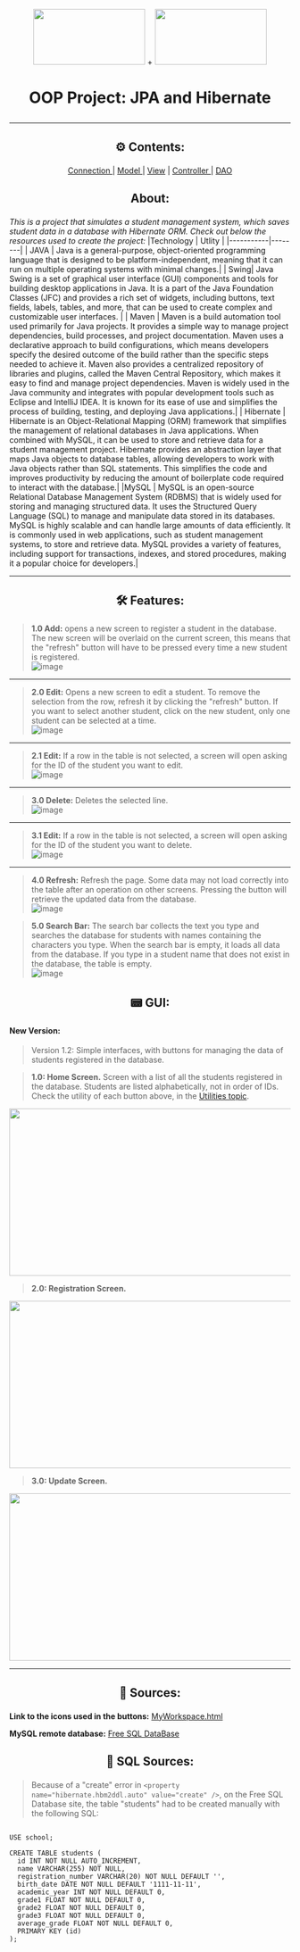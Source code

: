 
<p align="center">
  <img src="https://cdn.jsdelivr.net/gh/devicons/devicon/icons/java/java-original.svg" width="200" height="100"/> + <img src="https://cdn.jsdelivr.net/gh/devicons/devicon/icons/mysql/mysql-original.svg" width="200" height="100"/> 
  <h1> <p align="center">OOP Project: JPA and Hibernate</p> </h1>
</p>
<hr>
  


<h2><p align="center"> ⚙ Contents: </p></h2>

<p align="center"> <a href="https://github.com/NekoYasha7/OOP-Project-with-JPA-and-Hibernate/tree/master/src/main/java/com/github/nekoyasha7/oopregistrationproject/connection"> Connection </a> | <a href="https://github.com/NekoYasha7/OOP-Project-with-JPA-and-Hibernate/tree/master/src/main/java/com/github/nekoyasha7/oopregistrationproject/model"> Model </a> | <a href="https://github.com/NekoYasha7/OOP-Project-with-JPA-and-Hibernate/tree/master/src/main/java/com/github/nekoyasha7/oopregistrationproject/view"> View</a> | <a href="https://github.com/NekoYasha7/OOP-Project-with-JPA-and-Hibernate/tree/master/src/main/java/com/github/nekoyasha7/oopregistrationproject/controller"> Controller </a> | <a href="https://github.com/NekoYasha7/OOP-Project-with-JPA-and-Hibernate/tree/master/src/main/java/com/github/nekoyasha7/oopregistrationproject/dao"> DAO </a> </p>
<h2> <p align="center">  About: </p> </h2>

*This is a project that simulates a student management system, which saves student data in a database with Hibernate ORM. Check out below the resources used to create the project:*
|Technology | Utlity |
|-----------|--------|
| JAVA      | Java is a general-purpose, object-oriented programming language that is designed to be platform-independent, meaning that it can run on multiple operating systems with minimal changes.|
| Swing| Java Swing is a set of graphical user interface (GUI) components and tools for building desktop applications in Java. It is a part of the Java Foundation Classes (JFC) and provides a rich set of widgets, including buttons, text fields, labels, tables, and more, that can be used to create complex and customizable user interfaces. |
| Maven     | Maven is a build automation tool used primarily for Java projects. It provides a simple way to manage project dependencies, build processes, and project documentation. Maven uses a declarative approach to build configurations, which means developers specify the desired outcome of the build rather than the specific steps needed to achieve it. Maven also provides a centralized repository of libraries and plugins, called the Maven Central Repository, which makes it easy to find and manage project dependencies. Maven is widely used in the Java community and integrates with popular development tools such as Eclipse and IntelliJ IDEA. It is known for its ease of use and simplifies the process of building, testing, and deploying Java applications.|
| Hibernate | Hibernate is an Object-Relational Mapping (ORM) framework that simplifies the management of relational databases in Java applications. When combined with MySQL, it can be used to store and retrieve data for a student management project. Hibernate provides an abstraction layer that maps Java objects to database tables, allowing developers to work with Java objects rather than SQL statements. This simplifies the code and improves productivity by reducing the amount of boilerplate code required to interact with the database.|
|MySQL      | MySQL is an open-source Relational Database Management System (RDBMS) that is widely used for storing and managing structured data. It uses the Structured Query Language (SQL) to manage and manipulate data stored in its databases. MySQL is highly scalable and can handle large amounts of data efficiently. It is commonly used in web applications, such as student management systems, to store and retrieve data. MySQL provides a variety of features, including support for transactions, indexes, and stored procedures, making it a popular choice for developers.|
<hr>

<h2><p align="center"> 🛠 Features: </p></h2>

> **1.0 Add:** opens a new screen to register a student in the database. The new screen will be overlaid on the current screen, this means that the "refresh" button will have to be pressed every time a new student is registered. <br />
![image](https://user-images.githubusercontent.com/123518676/229386601-ddfc6af4-3b7c-4bf9-8f68-21a02dfd3812.png)
<hr>

> **2.0 Edit:** Opens a new screen to edit a student. To remove the selection from the row, refresh it by clicking the "refresh" button. If you want to select another student, click on the new student, only one student can be selected at a time.<br />
![image](https://user-images.githubusercontent.com/123518676/229386847-6ebab7c8-a3eb-446d-af88-11a6f53c71a2.png)
<hr>

> **2.1 Edit:** If a row in the table is not selected, a screen will open asking for the ID of the student you want to edit. <br />
![image](https://user-images.githubusercontent.com/123518676/229386783-ebc0c3d7-ad0b-4e36-b0fe-99c9f9d0ca0f.png)
<hr>

> **3.0 Delete:** Deletes the selected line. <br />
![image](https://user-images.githubusercontent.com/123518676/229387047-a6267b4c-408e-4f5a-a2e6-a6662191f41b.png) 
<hr>

> **3.1 Edit:** If a row in the table is not selected, a screen will open asking for the ID of the student you want to delete. <br />
![image](https://user-images.githubusercontent.com/123518676/229386783-ebc0c3d7-ad0b-4e36-b0fe-99c9f9d0ca0f.png)
<hr>

> **4.0 Refresh:** Refresh the page. Some data may not load correctly into the table after an operation on other screens. Pressing the button will retrieve the updated data from the database. <br />
![image](https://user-images.githubusercontent.com/123518676/229387299-a0f6257a-8d34-4be2-a052-a1e354525454.png)

> **5.0 Search Bar:** The search bar collects the text you type and searches the database for students with names containing the characters you type. When the search bar is empty, it loads all data from the database. If you type in a student name that does not exist in the database, the table is empty. <br />
![image](https://user-images.githubusercontent.com/123518676/229387456-8be3e06f-8629-4338-b689-9838380e503f.png)

<h2><p align="center"> 📟 GUI: </p></h2>

 #### New Version:
 
 <blockquote>Version 1.2: Simple interfaces, with buttons for managing the data of students registered in the database.</blockquote>
 
 > **1.0: Home Screen.** Screen with a list of all the students registered in the database. Students are listed alphabetically, not in order of IDs. Check the utility of each button above, in the [Utilities topic](https://github.com/NekoYasha7/OOP-Project-with-JPA-and-Hibernate/edit/master/README.md#--features-).
 <p align="center"> <img src="https://user-images.githubusercontent.com/123518676/229532400-84b5fdd4-a38d-4b32-9767-f77c477e57c4.png" width="600" height="300"/></p>
 
 > **2.0: Registration Screen.**
 <p align="center"> <img src="https://user-images.githubusercontent.com/123518676/229533902-cd296c89-88a7-4f2e-8290-fd9455ac60e5.png" width="600" height="300"/>
 
  > **3.0: Update Screen.**
 <p align="center"><img src="https://user-images.githubusercontent.com/123518676/229534177-beb1ddb9-e07e-486a-bd3d-32e35ed7f544.png" width="600" height="300"/> </p>

<hr>


<h2><p align="center"> 🧉 Sources: </p></h2>

**Link to the icons used in the buttons:** [MyWorkspace.html](https://meuworkspace.blogspot.com/2023/04/oop-project.html)

**MySQL remote database:** [Free SQL DataBase](https://www.freesqldatabase.com/account/)

<h2><p align="center"> 📼 SQL Sources: </p></h2>

> Because of a "create" error in ``<property name="hibernate.hbm2ddl.auto" value="create" />``, on the Free SQL Database site, the table "students" had to be created manually with the following SQL:
```mysql

USE school;

CREATE TABLE students (
  id INT NOT NULL AUTO_INCREMENT,
  name VARCHAR(255) NOT NULL,
  registration_number VARCHAR(20) NOT NULL DEFAULT '',
  birth_date DATE NOT NULL DEFAULT '1111-11-11',
  academic_year INT NOT NULL DEFAULT 0,
  grade1 FLOAT NOT NULL DEFAULT 0,
  grade2 FLOAT NOT NULL DEFAULT 0,
  grade3 FLOAT NOT NULL DEFAULT 0,
  average_grade FLOAT NOT NULL DEFAULT 0,
  PRIMARY KEY (id)
);

```
